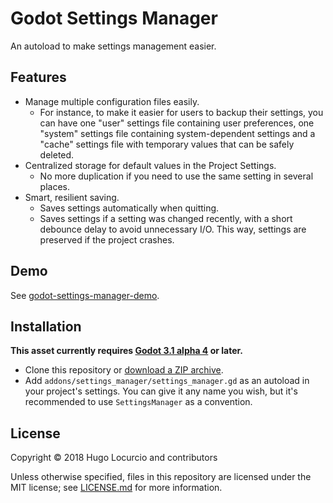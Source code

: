# Godot Settings Manager

An autoload to make settings management easier.

## Features

- Manage multiple configuration files easily.
  - For instance, to make it easier for users to backup their settings,
    you can have one "user" settings file containing user preferences,
    one "system" settings file containing system-dependent settings
    and a "cache" settings file with temporary values that can be
    safely deleted.
- Centralized storage for default values in the Project Settings.
  - No more duplication if you need to use the same setting in several places.
- Smart, resilient saving.
  - Saves settings automatically when quitting.
  - Saves settings if a setting was changed recently, with a short debounce
    delay to avoid unnecessary I/O. This way, settings are preserved if the
    project crashes.

## Demo

See [godot-settings-manager-demo](https://github.com/Calinou/godot-settings-manager-demo).

## Installation

**This asset currently requires
[Godot 3.1 alpha 4](https://godotengine.org/article/dev-snapshot-godot-3-1-alpha-4)
or later.**

- Clone this repository or
  [download a ZIP archive](https://github.com/Calinou/godot-settings-manager/archive/master.zip).
- Add `addons/settings_manager/settings_manager.gd` as an autoload in your project's settings.
  You can give it any name you wish, but it's recommended to use `SettingsManager`
  as a convention.

## License

Copyright © 2018 Hugo Locurcio and contributors

Unless otherwise specified, files in this repository are licensed under
the MIT license; see [LICENSE.md](LICENSE.md) for more information.
